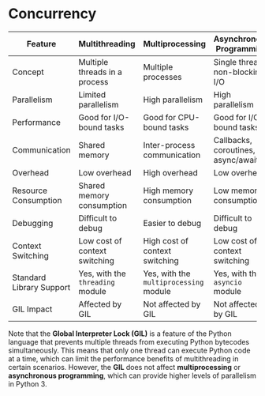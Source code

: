 # Concurrency
| Feature                        | Multithreading                | Multiprocessing                 | Asynchronous Programming          |
| ------------------------------ | ----------------------------- | ------------------------------- | --------------------------------- |
| Concept                        | Multiple threads in a process | Multiple processes              | Single thread, non-blocking I/O   |
| Parallelism                    | Limited parallelism           | High parallelism                | High parallelism                   |
| Performance                    | Good for I/O-bound tasks       | Good for CPU-bound tasks         | Good for I/O-bound tasks           |
| Communication                  | Shared memory                 | Inter-process communication      | Callbacks, coroutines, async/await |
| Overhead                       | Low overhead                  | High overhead                   | Low overhead                       |
| Resource Consumption           | Shared memory consumption     | High memory consumption          | Low memory consumption             |
| Debugging                      | Difficult to debug            | Easier to debug                 | Difficult to debug                  |
| Context Switching              | Low cost of context switching | High cost of context switching   | Low cost of context switching      |
| Standard Library Support       | Yes, with the `threading` module | Yes, with the `multiprocessing` module | Yes, with the `asyncio` module  |
| GIL Impact                     | Affected by GIL                | Not affected by GIL              | Not affected by GIL                |

Note that the **Global Interpreter Lock (GIL)** is a feature of the Python language that prevents multiple threads from executing Python bytecodes simultaneously. This means that only one thread can execute Python code at a time, which can limit the performance benefits of multithreading in certain scenarios. However, the **GIL** does not affect **multiprocessing** or **asynchronous programming**, which can provide higher levels of parallelism in Python 3.
